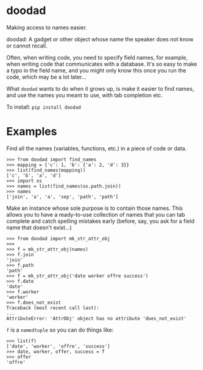 # doodad

Making access to names easier.

doodad: A gadget or other object whose name the speaker does not know or cannot recall.

Often, when writing code, you need to specify field names, for example, when writing code that 
communicates with a database. It's so easy to make a typo in the field name, and you might only know 
this once you run the code, which may be a lot later...

What `doodad` wants to do when it grows up, is make it easier to find names, and use the names 
you meant to use, with tab completion etc.

To install:	```pip install doodad```


# Examples

Find all the names (variables, functions, etc.) in a piece of code or data.

    >>> from doodad import find_names
    >>> mapping = {'c': 1, 'b': {'a': 2, 'd': 3}}
    >>> list(find_names(mapping))
    ['c', 'b', 'a', 'd']
    >>> import os
    >>> names = list(find_names(os.path.join))
    >>> names
    ['join', 'a', 'a', 'sep', 'path', 'path']


Make an instance whose sole purpose is to contain those names.
This allows you to have a ready-to-use collection of names that you can tab complete 
and catch spelling mistakes early (before, say, you ask for a field name that doesn't exist...)

    >>> from doodad import mk_str_attr_obj
    >>>
    >>> f = mk_str_attr_obj(names)
    >>> f.join
    'join'
    >>> f.path
    'path'
    >>> f = mk_str_attr_obj('date worker offre success')
    >>> f.date
    'date'
    >>> f.worker
    'worker'
    >>> f.does_not_exist
    Traceback (most recent call last):
    ...
    AttributeError: 'AttrObj' object has no attribute 'does_not_exist'

`f` is a `namedtuple` so you can do things like:

    >>> list(f)
    ['date', 'worker', 'offre', 'success']
    >>> date, worker, offer, success = f
    >>> offer
    'offre'

